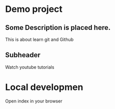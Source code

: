 # Demo project
## Some Description is placed here.

This is about learn git and Github

## Subheader

Watch youtube tutorials 

# Local developmen 

Open index in your browser